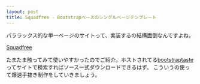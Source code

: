 ```yaml
---
layout: post
title: Squadfree - Bootstrapベースのシングルページテンプレート
---
```


パララックス的な単一ページのサイトって、実装するの結構面倒なんですよね。

[Squadfree](http://bootstraptaste.com/theme/squadfree/)

たまたま触ってみて使いやすかったのでご紹介。ホストされてる[bootstraptaste](http://bootstraptaste.com/)ってサイトで検索すればソース一式ダウンロードできるはず。
こういうの使って爆速手抜き制作をしていきましょう。
